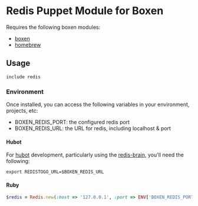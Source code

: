 # Redis Puppet Module for Boxen

Requires the following boxen modules:

* [boxen](https://github.com/boxen/puppet-boxen)
* [homebrew](https://github.com/boxen/puppet-homebrew)

## Usage

```puppet
include redis
```

### Environment

Once installed, you can access the following variables in your environment, projects, etc:

* BOXEN_REDIS_PORT: the configured redis port
* BOXEN_REDIS_URL: the URL for redis, including localhost & port

#### Hubot

For [hubot](https://github.com/github/hubot) development, particularly using the [redis-brain](https://github.com/github/hubot-scripts/blob/master/src/scripts/redis-brain.coffee), you'll need the following:

```shell
export REDISTOGO_URL=$BOXEN_REDIS_URL
```

#### Ruby

```ruby
$redis = Redis.new(:host => '127.0.0.1', :port => ENV['BOXEN_REDIS_PORT'] || '6379'
```
